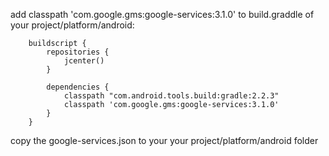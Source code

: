 add classpath 'com.google.gms:google-services:3.1.0' to build.graddle of your project/platform/android:

        buildscript {
            repositories {
                jcenter()
            }

        	dependencies {
        		classpath "com.android.tools.build:gradle:2.2.3"
                classpath 'com.google.gms:google-services:3.1.0'
        	}
        }


copy the google-services.json to your your project/platform/android folder
